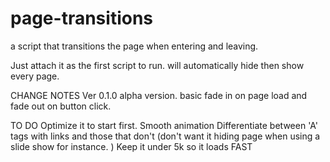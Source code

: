 page-transitions
================

a script that transitions the page when entering and leaving. 

Just attach it as the first script to run. will automatically hide then show every page. 


CHANGE NOTES
Ver 0.1.0 alpha version. basic fade in on page load and fade out on button click.


TO DO
Optimize it to start first. 
Smooth animation
Differentiate between 'A' tags with links and those that don't (don't want it hiding page when using a slide show for instance. )
Keep it under 5k so it loads FAST
